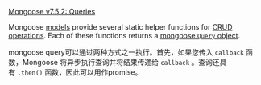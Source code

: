 [Mongoose v7.5.2: Queries](https://mongoosejs.com/docs/queries.html)

Mongoose [models](https://mongoosejs.com/docs/models.html) provide several static helper functions for [CRUD operations](https://en.wikipedia.org/wiki/Create,_read,_update_and_delete). Each of these functions returns a [mongoose `Query` object](https://mongoosejs.com/docs/api/query.html#Query).

mongoose query可以通过两种方式之一执行。首先，如果您传入 `callback` 函数，Mongoose 将异步执行查询并将结果传递给 `callback` 。查询还具有 `.then()` 函数，因此可以用作promise。



